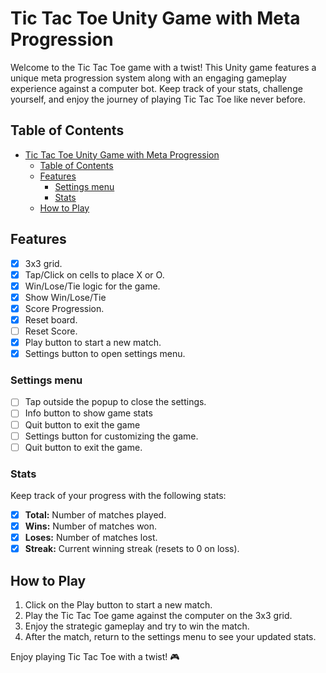 # Tic Tac Toe Unity Game with Meta Progression

Welcome to the Tic Tac Toe game with a twist! This Unity game features a unique meta progression system along with an engaging gameplay experience against a computer bot. Keep track of your stats, challenge yourself, and enjoy the journey of playing Tic Tac Toe like never before.

## Table of Contents
- [Tic Tac Toe Unity Game with Meta Progression](#tic-tac-toe-unity-game-with-meta-progression)
  - [Table of Contents](#table-of-contents)
  - [Features](#features)
    - [Settings menu](#settings-menu)
    - [Stats](#stats)
  - [How to Play](#how-to-play)

## Features
- [x] 3x3 grid.
- [x] Tap/Click on cells to place X or O.
- [x] Win/Lose/Tie logic for the game.
- [x] Show Win/Lose/Tie
- [x] Score Progression.
- [x] Reset board.
- [ ] Reset Score.
- [x] Play button to start a new match.
- [x] Settings button to open settings menu.

### Settings menu
- [ ] Tap outside the popup to close the settings.
- [ ] Info button to show game stats
- [ ] Quit button to exit the game
- [ ] Settings button for customizing the game.
- [ ] Quit button to exit the game.

### Stats
Keep track of your progress with the following stats:

- [x] **Total:** Number of matches played.
- [x] **Wins:** Number of matches won.
- [x] **Loses:** Number of matches lost.
- [x] **Streak:** Current winning streak (resets to 0 on loss).

## How to Play
1. Click on the Play button to start a new match.
2. Play the Tic Tac Toe game against the computer on the 3x3 grid.
3. Enjoy the strategic gameplay and try to win the match.
4. After the match, return to the settings menu to see your updated stats.



Enjoy playing Tic Tac Toe with a twist! 🎮
